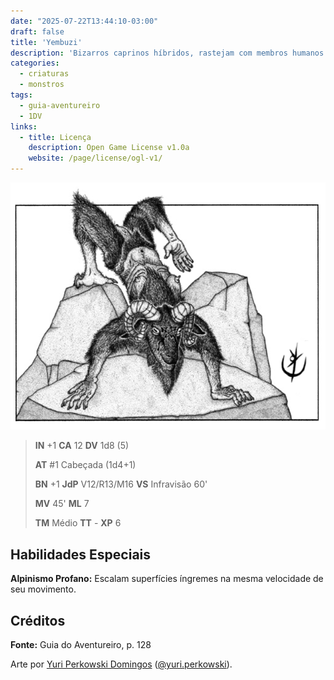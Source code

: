 ```yaml
---
date: "2025-07-22T13:44:10-03:00"
draft: false
title: 'Yembuzi'
description: 'Bizarros caprinos híbridos, rastejam com membros humanos para servir seu cruel criador.'
categories:
  - criaturas
  - monstros
tags:
  - guia-aventureiro
  - 1DV
links:
  - title: Licença
    description: Open Game License v1.0a
    website: /page/license/ogl-v1/
---
```


![Yembuzi](yembuzi.png)

> **IN** +1 **CA** 12 **DV** 1d8 (5)
>
> **AT** #1 Cabeçada (1d4+1)
>
> **BN** +1 **JdP** V12/R13/M16 **VS** Infravisão 60'
>
> **MV** 45' **ML** 7
>
> **TM** Médio **TT** - **XP** 6

## Habilidades Especiais

**Alpinismo Profano:** Escalam superfícies íngremes na mesma
velocidade de seu movimento.

## Créditos

**Fonte:** Guia do Aventureiro, p. 128

Arte por [Yuri Perkowski Domingos](https://www.artstation.com/perkowski) ([@yuri.perkowski](https://www.instagram.com/yuri.perkowski/)).

